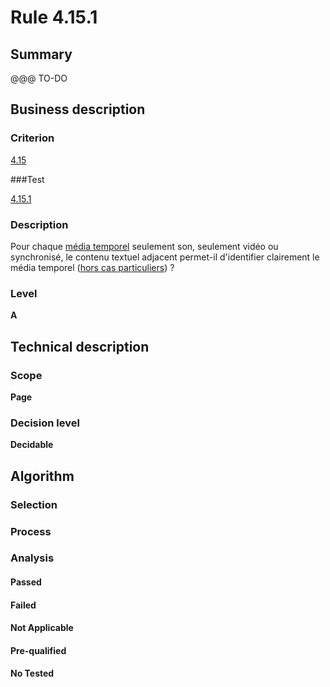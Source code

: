 # Rule 4.15.1

## Summary

@@@ TO-DO

## Business description

### Criterion

[4.15](http://references.modernisation.gouv.fr/sites/default/files/RGAA3_RC2-1/referentiel_technique.htm#crit-4-15)

###Test

[4.15.1](http://references.modernisation.gouv.fr/sites/default/files/RGAA3_RC2-1/referentiel_technique.htm#test-4-15-1)

### Description

Pour chaque <a href="http://references.modernisation.gouv.fr/sites/default/files/RGAA3_RC2-1/glossaire.htm#mMediaTemp">m&eacute;dia temporel</a> seulement son, seulement vid&eacute;o ou synchronis&eacute;, le contenu textuel adjacent permet-il d'identifier clairement le m&eacute;dia temporel (<a href="http://references.modernisation.gouv.fr/sites/default/files/RGAA3_RC2-1/cas_particulier.htm#cpCrit4-15" title="Cas particuliers pour le crit&egrave;re 4.15">hors cas particuliers</a>) ?

### Level

**A**

## Technical description

### Scope

**Page**

### Decision level

**Decidable**

## Algorithm

### Selection

### Process

### Analysis

#### Passed

#### Failed

#### Not Applicable

#### Pre-qualified

#### No Tested 






